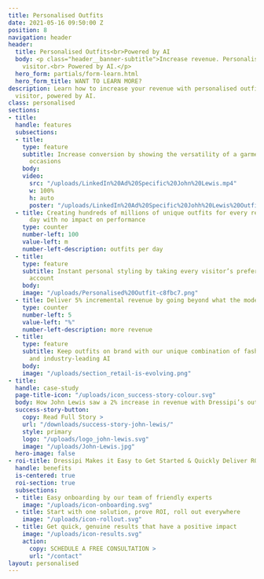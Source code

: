 ```yaml
---
title: Personalised Outfits
date: 2021-05-16 09:50:00 Z
position: 8
navigation: header
header:
  title: Personalised Outfits<br>Powered by AI
  body: <p class="header__banner-subtitle">Increase revenue. Personalised for every
    visitor.<br> Powered by AI.</p>
  hero_form: partials/form-learn.html
  hero_form_title: WANT TO LEARN MORE?
description: Learn how to increase your revenue with personalised outfits for every
  visitor, powered by AI.
class: personalised
sections:
- title: 
  handle: features
  subsections:
  - title: 
    type: feature
    subtitle: Increase conversion by showing the versatility of a garment for multiple
      occasions
    body: 
    video:
      src: "/uploads/LinkedIn%20Ad%20Specific%20John%20Lewis.mp4"
      w: 100%
      h: auto
      poster: "/uploads/LinkedIn%20Ad%20Specific%20Johh%20Lewis%20Outfit_Thumbnail.jpg"
  - title: Creating hundreds of millions of unique outfits for every retailer, every
      day with no impact on performance
    type: counter
    number-left: 100
    value-left: m
    number-left-description: outfits per day
  - title: 
    type: feature
    subtitle: Instant personal styling by taking every visitor’s preferences into
      account
    body: 
    image: "/uploads/Personalised%20Outfit-c8fbc7.png"
  - title: Deliver 5% incremental revenue by going beyond what the model wears
    type: counter
    number-left: 5
    value-left: "%"
    number-left-description: more revenue
  - title: 
    type: feature
    subtitle: Keep outfits on brand with our unique combination of fashion stylists
      and industry-leading AI
    body: 
    image: "/uploads/section_retail-is-evolving.png"
- title: 
  handle: case-study
  page-title-icon: "/uploads/icon_success-story-colour.svg"
  body: How John Lewis saw a 2% increase in revenue with Dressipi’s outfit recommendations
  success-story-button:
    copy: Read Full Story >
    url: "/downloads/success-story-john-lewis/"
    style: primary
    logo: "/uploads/logo_john-lewis.svg"
    image: "/uploads/John-Lewis.jpg"
  hero-image: false
- roi-title: Dressipi Makes it Easy to Get Started & Quickly Deliver ROI
  handle: benefits
  is-centered: true
  roi-section: true
  subsections:
  - title: Easy onboarding by our team of friendly experts
    image: "/uploads/icon-onboarding.svg"
  - title: Start with one solution, prove ROI, roll out everywhere
    image: "/uploads/icon-rollout.svg"
  - title: Get quick, genuine results that have a positive impact
    image: "/uploads/icon-results.svg"
    action:
      copy: SCHEDULE A FREE CONSULTATION >
      url: "/contact"
layout: personalised
---
```


